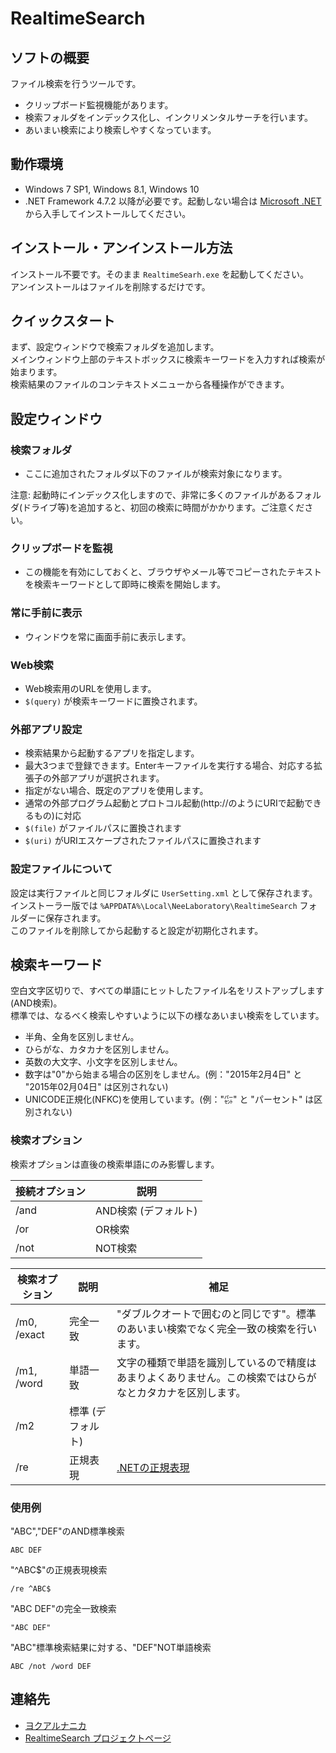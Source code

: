 # RealtimeSearch

## ソフトの概要

  ファイル検索を行うツールです。

  * クリップボード監視機能があります。
  * 検索フォルダをインデックス化し、インクリメンタルサーチを行います。
  * あいまい検索により検索しやすくなっています。


## 動作環境

  * Windows 7 SP1, Windows 8.1, Windows 10
  * .NET Framework 4.7.2 以降が必要です。起動しない場合は [Microsoft .NET](https://dotnet.microsoft.com/download/dotnet-framework-runtime) から入手してインストールしてください。

## インストール・アンインストール方法

  インストール不要です。そのまま `RealtimeSearh.exe` を起動してください。  
  アンインストールはファイルを削除するだけです。


## クイックスタート

まず、設定ウィンドウで検索フォルダを追加します。  
メインウィンドウ上部のテキストボックスに検索キーワードを入力すれば検索が始まります。  
検索結果のファイルのコンテキストメニューから各種操作ができます。


## 設定ウィンドウ

### 検索フォルダ

* ここに追加されたフォルダ以下のファイルが検索対象になります。

注意: 起動時にインデックス化しますので、非常に多くのファイルがあるフォルダ(ドライブ等)を追加すると、初回の検索に時間がかかります。ご注意ください。

### クリップボードを監視

* この機能を有効にしておくと、ブラウザやメール等でコピーされたテキストを検索キーワードとして即時に検索を開始します。

### 常に手前に表示

* ウィンドウを常に画面手前に表示します。

### Web検索

* Web検索用のURLを使用します。
* `$(query)` が検索キーワードに置換されます。


### 外部アプリ設定

* 検索結果から起動するアプリを指定します。
* 最大3つまで登録できます。Enterキーファイルを実行する場合、対応する拡張子の外部アプリが選択されます。
* 指定がない場合、既定のアプリを使用します。
* 通常の外部プログラム起動とプロトコル起動(http://のようにURIで起動できるもの)に対応
* `$(file)` がファイルパスに置換されます
* `$(uri)` がURIエスケープされたファイルパスに置換されます


### 設定ファイルについて

設定は実行ファイルと同じフォルダに `UserSetting.xml` として保存されます。  
インストーラー版では `%APPDATA%\Local\NeeLaboratory\RealtimeSearch` フォルダーに保存されます。   
このファイルを削除してから起動すると設定が初期化されます。


## 検索キーワード

空白文字区切りで、すべての単語にヒットしたファイル名をリストアップします(AND検索)。  
標準では、なるべく検索しやすいように以下の様なあいまい検索をしています。

* 半角、全角を区別しません。
* ひらがな、カタカナを区別しません。
* 英数の大文字、小文字を区別しません。
* 数字は"0"から始まる場合の区別をしません。(例："2015年2月4日" と "2015年02月04日" は区別されない)
* UNICODE正規化(NFKC)を使用しています。(例："㌫" と "パーセント" は区別されない)

### 検索オプション

検索オプションは直後の検索単語にのみ影響します。

接続オプション|説明
-|-
/and|AND検索 (デフォルト)
/or|OR検索
/not|NOT検索

検索オプション|説明|補足
-|-|-
/m0, /exact|完全一致| "ダブルクオートで囲むのと同じです"。標準のあいまい検索でなく完全一致の検索を行います。
/m1, /word|単語一致| 文字の種類で単語を識別しているので精度はあまりよくありません。この検索ではひらがなとカタカナを区別します。
/m2|標準 (デフォルト)|
/re|正規表現| [.NETの正規表現](https://docs.microsoft.com/ja-jp/dotnet/standard/base-types/regular-expression-language-quick-reference)

### 使用例

"ABC","DEF"のAND標準検索 

    ABC DEF

"^ABC$"の正規表現検索 

    /re ^ABC$

"ABC DEF"の完全一致検索 

    "ABC DEF"

"ABC"標準検索結果に対する、"DEF"NOT単語検索 

    ABC /not /word DEF


## 連絡先

  * [ヨクアルナニカ](http://yokuarunanika.blogspot.jp/)
  * [RealtimeSearch プロジェクトページ](https://bitbucket.org/neelabo/realtimesearch/)